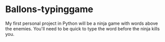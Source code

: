 # Ballons-typinggame
My first personal project in Python will be a ninja game with words above the enemies. You'll need to be quick to type the word before the ninja kills you.
